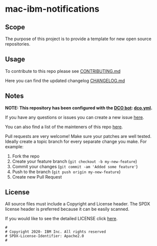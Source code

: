 # mac-ibm-notifications

<!-- Build Status, is a great thing to have at the top of your repository, it shows that you take your CI/CD as first class citizens -->
<!-- [![Build Status](https://travis-ci.org/jjasghar/ibm-cloud-cli.svg?branch=master)](https://travis-ci.org/jjasghar/ibm-cloud-cli) -->

## Scope

The purpose of this project is to provide a template for new open source repositories.

## Usage

To contribute to this repo please see [CONTRIBUTING.md](CONTRIBUTING.md)

Here you can find the updated changelog [CHANGELOG.md](CHANGELOG.md)

## Notes

**NOTE: This repository has been configured with the [DCO bot](https://github.com/probot/dco): [dco.yml](.github/dco.yml).**

If you have any questions or issues you can create a new issue [here](https://github.com/ibm/mac-ibm-notifications/issues).

You can also find a list of the mainteners of this repo [here](MAINTAINERS.md).

Pull requests are very welcome! Make sure your patches are well tested.
Ideally create a topic branch for every separate change you make. For
example:

1. Fork the repo
2. Create your feature branch (`git checkout -b my-new-feature`)
3. Commit your changes (`git commit -am 'Added some feature'`)
4. Push to the branch (`git push origin my-new-feature`)
5. Create new Pull Request

## License

All source files must include a Copyright and License header. The SPDX license header is 
preferred because it can be easily scanned.

If you would like to see the detailed LICENSE click [here](LICENSE).

```text
#
# Copyright 2020- IBM Inc. All rights reserved
# SPDX-License-Identifier: Apache2.0
#
```
